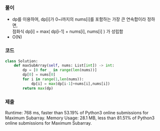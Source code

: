 
### 풀이 
- dp를 이용하여, dp[i]가 0~i까지의 nums[i]를 포함하는 가장 큰 연속합이라 정하면,  
점화식 dp[i] = max( dp[i-1] + nums[i], nums[i] ) 가 성립함
- O(N)


### 코드 
```python 
class Solution:
    def maxSubArray(self, nums: List[int]) -> int:
        dp = [0 for _ in range(len(nums))]
        dp[0] = nums[0]
        for i in range(1,len(nums)):
            dp[i] = max(dp[i-1]+nums[i],nums[i])
        return max(dp)
```        

### 제출 
Runtime: 768 ms, faster than 53.19% of Python3 online submissions for Maximum Subarray.
Memory Usage: 28.1 MB, less than 81.51% of Python3 online submissions for Maximum Subarray.